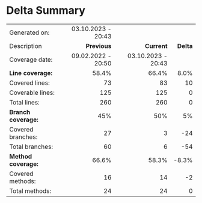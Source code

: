 # Delta Summary
|||||
|:---|---:|---:|---:|
| Generated on: | 03.10.2023 - 20:43 | | |
| Description | **Previous** | **Current** | **Delta** |
| Coverage date: | 09.02.2022 - 20:50 | 03.10.2023 - 20:43 | |
| **Line coverage:** | 58.4% | 66.4% | 8.0% |
| Covered lines: | 73 | 83 | 10 |
| Coverable lines: | 125 | 125 | 0 |
| Total lines: | 260 | 260 | 0 |
| **Branch coverage:** | 45% | 50% | 5% |
| Covered branches: | 27 | 3 | -24 |
| Total branches: | 60 | 6 | -54 |
| **Method coverage:** | 66.6% | 58.3% | -8.3% |
| Covered methods: | 16 | 14 | -2 |
| Total methods: | 24 | 24 | 0 |
